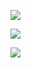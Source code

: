![](https://komarev.com/ghpvc/?username=bGlzdGRlcg&color=blue)


[![](https://github-readme-stats.vercel.app/api/top-langs/?username=bGlzdGRlcg&layout=compact&theme=cobalt)]()


[![](https://github-readme-stats.vercel.app/api?username=bGlzdGRlcg&count_private=true&show_icons=true&theme=cobalt)]()


